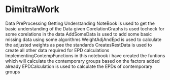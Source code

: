 # DimitraWork
Data PreProcessing
Getting Understanding NoteBook is used to get the basic understanding of the Data given
CorelationGraphs is used tocheck for some corelations in the data
AddSomeData is used to add some basic missing data using some algorithms
WeightAdjAndEpd is used to calculate the adjusted weights as pee the standards
CreatesRestData is used to create all other data required for EPD calculations
ImplementingContempFunctions in this notebook i have created the funtions which will calculate the contemporary groups based on the factors added already
EPDCalculation is used to calculate the EPDs of contemporary groups
